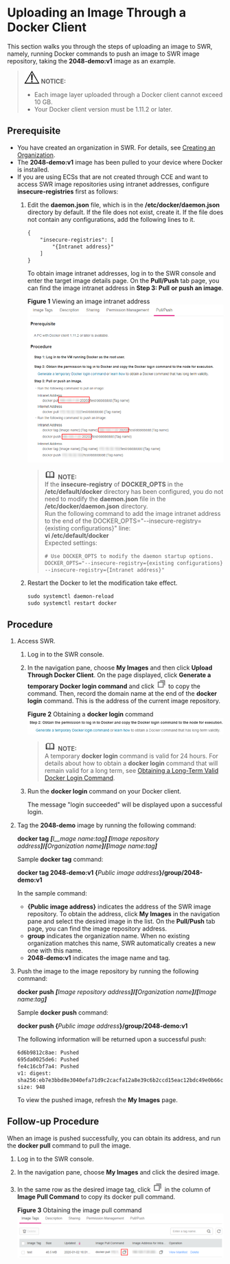 # Uploading an Image Through a Docker Client<a name="swr_01_0011"></a>

This section walks you through the steps of uploading an image to SWR, namely, running Docker commands to push an image to SWR image repository, taking the  **2048-demo:v1**  image as an example.

>![](public_sys-resources/icon-notice.gif) **NOTICE:**   
>-   Each image layer uploaded through a Docker client cannot exceed 10 GB.  
>-   Your Docker client version must be 1.11.2 or later.  

## Prerequisite<a name="section1409154617177"></a>

-   You have created an organization in SWR. For details, see  [Creating an Organization](organization-management.md#section12921632181415).
-   The  **2048-demo:v1**  image has been pulled to your device where Docker is installed.
-   If you are using ECSs that are not created through CCE and want to access SWR image repositories using intranet addresses, configure  **insecure-registries**  first as follows:
    1.  Edit the  **daemon.json**  file, which is in the  **/etc/docker/daemon.json**  directory by default. If the file does not exist, create it. If the file does not contain any configurations, add the following lines to it.

        ```
        {
            "insecure-registries": [
                "{Intranet address}"
            ]
        }
        ```

        To obtain image intranet addresses, log in to the SWR console and enter the target image details page. On the  **Pull/Push**  tab page, you can find the image intranet address in  **Step 3: Pull** **or push an image**.

        **Figure  1**  Viewing an image intranet address<a name="fig63442497214"></a>  
        ![](figures/viewing-an-image-intranet-address.png "viewing-an-image-intranet-address")

        >![](public_sys-resources/icon-note.gif) **NOTE:**   
        >If the  **insecure-registry**  of  **DOCKER\_OPTS**  in the  **/etc/default/docker**  directory has been configured, you do not need to modify the  **daemon.json**  file in the  **/etc/docker/daemon.json**  directory.  
        >Run the following command to add the image intranet address to the end of the DOCKER\_OPTS="--insecure-registry=\{existing configurations\}" line:  
        >**vi /etc/default/docker**  
        >Expected settings:  
        >```  
        ># Use DOCKER_OPTS to modify the daemon startup options. DOCKER_OPTS="--insecure-registry={existing configurations} --insecure-registry={Intranet address}"  
        >```  

    2.  Restart the Docker to let the modification take effect.

        ```
        sudo systemctl daemon-reload
        sudo systemctl restart docker
        ```



## Procedure<a name="en-us_topic_0083050718_section862311112816"></a>

1.  Access SWR.
    1.  Log in to the SWR console.
    2.  In the navigation pane, choose  **My Images**  and then click  **Upload Through Docker Client**. On the page displayed, click  **Generate a temporary Docker login command**  and click  ![](figures/swr-copy2.png)  to copy the command. Then, record the domain name at the end of the  **docker login**  command. This is the address of the current image repository.

        **Figure  2**  Obtaining a  **docker login**  command<a name="en-us_topic_0112596104_fig157815441716"></a>  
        ![](figures/obtaining-a-docker-login-command.png "obtaining-a-docker-login-command")

        >![](public_sys-resources/icon-note.gif) **NOTE:**   
        >A temporary  **docker login**  command is valid for 24 hours. For details about how to obtain a  **docker login**  command that will remain valid for a long term, see  [Obtaining a Long-Term Valid Docker Login Command](obtaining-a-long-term-valid-docker-login-command.md).  

    3.  Run the  **docker login**  command on your Docker client.

        The message "login succeeded" will be displayed upon a successful login.

2.  Tag the  **2048-demo**  image by running the following command:

    **docker tag** **_\[_**_I__mage name_:_tag_**_\]_ _\[_**_Image repository address_**_\]_/_\[_**_Organization name_**_\]_/_\[_**_Image name_:_tag_**_\]_**

    Sample  **docker tag**  command:

    **docker tag 2048-demo:v1 \{**_Public image address_**\}/group/2048-demo:v1**

    In the sample command:

    -   **\{Public image address\}**  indicates the address of the SWR image repository. To obtain the address, click  **My Images**  in the navigation pane and select the desired image in the list. On the  **Pull/Push**  tab page, you can find the image repository address.
    -   **group**  indicates the organization name. When no existing organization matches this name, SWR automatically creates a new one with this name.
    -   **2048-demo:v1**  indicates the image name and tag.

3.  Push the image to the image repository  by running the following command:

    **docker push** **_\[_**_Image repository address_**_\]_/_\[_**_Organization name_**_\]_/_\[_**_Image name_:_tag_**_\]_**

    Sample  **docker push**  command:

    **docker push \{**_Public image address_**\}/group/2048-demo:v1**

    The following information will be returned upon a successful push:

    ```
    6d6b9812c8ae: Pushed 
    695da0025de6: Pushed 
    fe4c16cbf7a4: Pushed 
    v1: digest: sha256:eb7e3bbd8e3040efa71d9c2cacfa12a8e39c6b2ccd15eac12bdc49e0b66cee63 size: 948
    ```

    To view the pushed image, refresh the  **My Images**  page.


## Follow-up Procedure<a name="section2795183720459"></a>

When an image is pushed successfully, you can obtain its  address, and run the  **docker pull**  command to pull the image.

1.  Log in to the SWR console.
2.  In the navigation pane, choose  **My Images**  and click the desired image.
3.  In the same row as the desired image tag, click  ![](figures/swr-copy2.png)  in the column of  **Image Pull Command**  to copy its docker pull command.

    **Figure  3**  Obtaining the image pull command<a name="fig11734135815"></a>  
    ![](figures/obtaining-the-image-pull-command.png "obtaining-the-image-pull-command")


